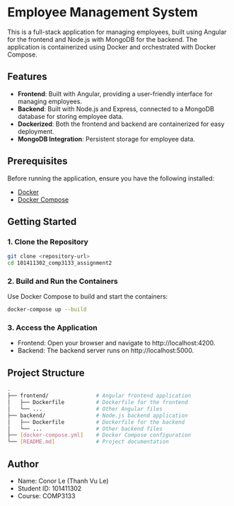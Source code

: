 # Employee Management System

This is a full-stack application for managing employees, built using Angular for the frontend and Node.js with MongoDB for the backend. The application is containerized using Docker and orchestrated with Docker Compose.

## Features

- **Frontend**: Built with Angular, providing a user-friendly interface for managing employees.
- **Backend**: Built with Node.js and Express, connected to a MongoDB database for storing employee data.
- **Dockerized**: Both the frontend and backend are containerized for easy deployment.
- **MongoDB Integration**: Persistent storage for employee data.

## Prerequisites

Before running the application, ensure you have the following installed:

- [Docker](https://www.docker.com/)
- [Docker Compose](https://docs.docker.com/compose/)

## Getting Started

### 1. Clone the Repository
```bash
git clone <repository-url>
cd 101411302_comp3133_assignment2
```

### 2. Build and Run the Containers

Use Docker Compose to build and start the containers:

```bash
docker-compose up --build
```
 
### 3. Access the Application
- Frontend: Open your browser and navigate to http://localhost:4200.
- Backend: The backend server runs on http://localhost:5000.

## Project Structure
```bash
.
├── frontend/               # Angular frontend application
│   ├── Dockerfile          # Dockerfile for the frontend
│   └── ...                 # Other Angular files
├── backend/                # Node.js backend application
│   ├── Dockerfile          # Dockerfile for the backend
│   └── ...                 # Other backend files
├── [docker-compose.yml]    # Docker Compose configuration
└── [README.md]             # Project documentation
```

## Author
- Name: Conor Le (Thanh Vu Le)
- Student ID: 101411302
- Course: COMP3133